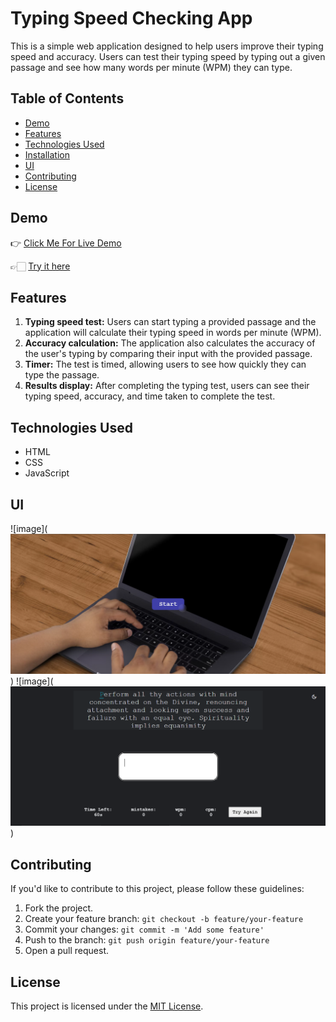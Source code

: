 # Typing Speed Checking App

This is a simple web application designed to help users improve their typing speed and accuracy. Users can test their typing speed by typing out a given passage and see how many words per minute (WPM) they can type.

## Table of Contents
- [Demo](#demo)
- [Features](#features)
- [Technologies Used](#technologies-used)
- [Installation](#installation)
- [UI](#ui)
- [Contributing](#contributing)
- [License](#license)

## Demo
👉 [Click Me For Live Demo]()

👉🏻 [Try it here]()

## Features
1. **Typing speed test:** Users can start typing a provided passage and the application will calculate their typing speed in words per minute (WPM).
2. **Accuracy calculation:** The application also calculates the accuracy of the user's typing by comparing their input with the provided passage.
3. **Timer:** The test is timed, allowing users to see how quickly they can type the passage.
4. **Results display:** After completing the typing test, users can see their typing speed, accuracy, and time taken to complete the test.

## Technologies Used
- HTML
- CSS
- JavaScript



## UI
![image](![alt text](image.png))
![image](![alt text](image-1.png))

## Contributing
If you'd like to contribute to this project, please follow these guidelines:
1. Fork the project.
2. Create your feature branch: `git checkout -b feature/your-feature`
3. Commit your changes: `git commit -m 'Add some feature'`
4. Push to the branch: `git push origin feature/your-feature`
5. Open a pull request.

## License
This project is licensed under the [MIT License](LICENSE).
